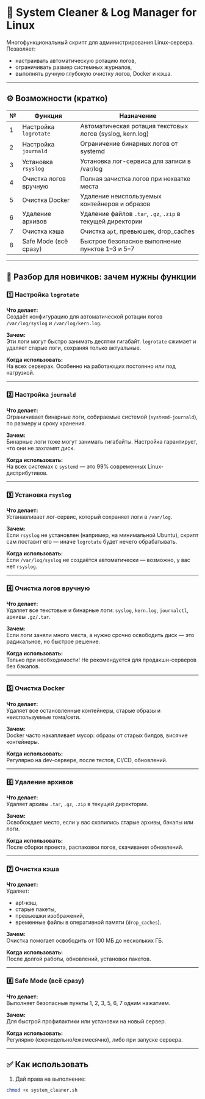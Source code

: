 # 🧹 System Cleaner & Log Manager for Linux

Многофункциональный скрипт для администрирования Linux-сервера. Позволяет:
- настраивать автоматическую ротацию логов,
- ограничивать размер системных журналов,
- выполнять ручную глубокую очистку логов, Docker и кэша.

---

## ⚙️ Возможности (кратко)

| № | Функция | Назначение |
|---|---------|------------|
| 1 | Настройка `logrotate` | Автоматическая ротация текстовых логов (syslog, kern.log) |
| 2 | Настройка `journald` | Ограничение бинарных логов от systemd |
| 3 | Установка `rsyslog` | Установка лог-сервиса для записи в /var/log |
| 4 | Очистка логов вручную | Полная зачистка логов при нехватке места |
| 5 | Очистка Docker | Удаление неиспользуемых контейнеров и образов |
| 6 | Удаление архивов | Удаление файлов `.tar`, `.gz`, `.zip` в текущей директории |
| 7 | Очистка кэша | Очистка `apt`, превьюшек, drop_caches |
| 8 | Safe Mode (всё сразу) | Быстрое безопасное выполнение пунктов 1–3 и 5–7 |

---

## 🧠 Разбор для новичков: зачем нужны функции

### 1️⃣ Настройка `logrotate`
**Что делает:**  
Создаёт конфигурацию для автоматической ротации логов `/var/log/syslog` и `/var/log/kern.log`.

**Зачем:**  
Эти логи могут быстро занимать десятки гигабайт. `logrotate` сжимает и удаляет старые логи, сохраняя только актуальные.

**Когда использовать:**  
На всех серверах. Особенно на работающих постоянно или под нагрузкой.

---

### 2️⃣ Настройка `journald`
**Что делает:**  
Ограничивает бинарные логи, собираемые системой (`systemd-journald`), по размеру и сроку хранения.

**Зачем:**  
Бинарные логи тоже могут занимать гигабайты. Настройка гарантирует, что они не захламят диск.

**Когда использовать:**  
На всех системах с `systemd` — это 99% современных Linux-дистрибутивов.

---

### 3️⃣ Установка `rsyslog`
**Что делает:**  
Устанавливает лог-сервис, который сохраняет логи в `/var/log`.

**Зачем:**  
Если `rsyslog` не установлен (например, на минимальной Ubuntu), скрипт сам поставит его — иначе `logrotate` будет нечего обрабатывать.

**Когда использовать:**  
Если `/var/log/syslog` не создаётся автоматически — возможно, у вас нет `rsyslog`.

---

### 4️⃣ Очистка логов вручную
**Что делает:**  
Удаляет все текстовые и бинарные логи: `syslog`, `kern.log`, `journalctl`, архивы `.gz/.tar`.

**Зачем:**  
Если логи заняли много места, а нужно срочно освободить диск — это радикальное, но быстрое решение.

**Когда использовать:**  
Только при необходимости! Не рекомендуется для продакшн-серверов без бэкапов.

---

### 5️⃣ Очистка Docker
**Что делает:**  
Удаляет все остановленные контейнеры, старые образы и неиспользуемые тома/сети.

**Зачем:**  
Docker часто накапливает мусор: образы от старых билдов, висячие контейнеры.

**Когда использовать:**  
Регулярно на dev-сервере, после тестов, CI/CD, обновлений.

---

### 6️⃣ Удаление архивов
**Что делает:**  
Удаляет архивы `.tar`, `.gz`, `.zip` в текущей директории.

**Зачем:**  
Освобождает место, если у вас скопились старые архивы, бэкапы или логи.

**Когда использовать:**  
После сборки проекта, распаковки логов, скачивания обновлений.

---

### 7️⃣ Очистка кэша
**Что делает:**  
Удаляет:
- apt-кэш,
- старые пакеты,
- превьюшки изображений,
- временные файлы в оперативной памяти (`drop_caches`).

**Зачем:**  
Очистка помогает освободить от 100 МБ до нескольких ГБ.

**Когда использовать:**  
После долгой работы, обновлений, установки пакетов.

---

### 8️⃣ Safe Mode (всё сразу)
**Что делает:**  
Выполняет безопасные пункты 1, 2, 3, 5, 6, 7 одним нажатием.

**Зачем:**  
Для быстрой профилактики или установки на новый сервер.

**Когда использовать:**  
Регулярно (еженедельно/ежемесячно), либо при запуске сервера.

---

## ✅ Как использовать

1. Дай права на выполнение:

```bash
chmod +x system_cleaner.sh
